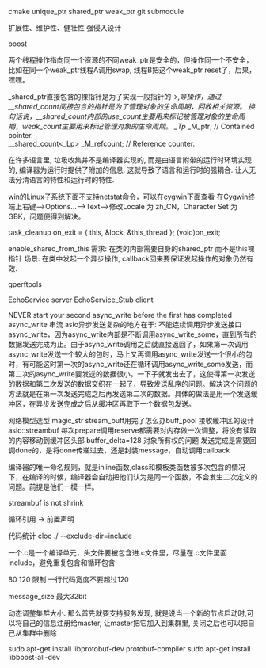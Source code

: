 cmake
unique_ptr shared_ptr weak_ptr
git submodule

扩展性、维护性、健壮性
强侵入设计

boost

两个线程操作指向同一个资源的不同weak_ptr是安全的，但操作同一个不安全，比如在同一个weak_ptr线程A调用swap, 线程B把这个weak_ptr reset了，后果，嘿嘿。

_shared_ptr直接包含的裸指针是为了实现一般指针的->,*等操作，通过__shared_count间接包含的指针是为了管理对象的生命周期，回收相关资源。
换句话说，__shared_count内部的use_count主要用来标记被管理对象的生命周期，weak_count主要用来标记管理对象的生命周期。
_Tp*             _M_ptr;         // Contained pointer.  
__shared_count<_Lp>  _M_refcount;    // Reference counter.  


在许多语言里, 垃圾收集并不是编译器实现的, 而是由语言附带的运行时环境实现的, 编译器为运行时提供了附加的信息. 这就导致了语言和运行时的强耦合. 让人无法分清语言的特性和运行时的特性.

win的Linux子系统下面不支持netstat命令，可以在cygwin下面查看
在Cygwin终端上右键-->Options…-->Text-->修改Locale 为 zh_CN，Character Set 为 GBK，问题便得到解决。


task_cleanup on_exit = { this, &lock, &this_thread };
(void)on_exit;

enable_shared_from_this
需求: 在类的内部需要自身的shared_ptr 而不是this裸指针
场景:  在类中发起一个异步操作, callback回来要保证发起操作的对象仍然有效.


gperftools

EchoService  server
EchoService_Stub client


NEVER start your second async_write before the first has completed 
async_write 串流
asio异步发送复杂的地方在于: 不能连续调用异步发送接口async_write，因为async_write内部是不断调用async_write_some，直到所有的数据发送完成为止。由于async_write调用之后就直接返回了，如果第一次调用async_write发送一个较大的包时，马上又再调用async_write发送一个很小的包时，有可能这时第一次的async_write还在循环调用async_write_some发送，而第二次的async_write要发送的数据很小，一下子就发出去了，这使得第一次发送的数据和第二次发送的数据交织在一起了，导致发送乱序的问题。解决这个问题的方法就是在第一次发送完成之后再发送第二次的数据。具体的做法是用一个发送缓冲区，在异步发送完成之后从缓冲区再取下一个数据包发送。

网络模型选型  magic_str stream_buff用完了怎么办buff_pool
接收缓冲区的设计 asio::streambuf 每次prepare调用reserve都需要对内存做一次调整，将没有读取的内容移动到缓冲区头部 buffer_delta=128
对象所有权的问题
发送完成是需要回调done的，是将done传递过去，还是封装message，自动调用callback


编译器的唯一命名规则，就是inline函数,class和模板类函数被多次包含的情况下，在编译的时候，编译器会自动把他们认为是同一个函数，不会发生二次定义的问题。前提是他们一模一样。


streambuf is not shrink

循环引用  -> 前置声明

代码统计 cloc ./ --exclude-dir=include

一个.c是一个编译单元，头文件要被包含进.c文件里，尽量在.c文件里面include，避免重复包含和循环包含

80 120 限制 一行代码宽度不要超过120


message_size 最大32bit


动态调整集群大小. 那么首先就要支持服务发现, 就是说当一个新的节点启动时,可以将自己的信息注册给master, 让master把它加入到集群里, 关闭之后也可以把自己从集群中删除


sudo apt-get install libprotobuf-dev protobuf-compiler
sudo apt-get install libboost-all-dev
